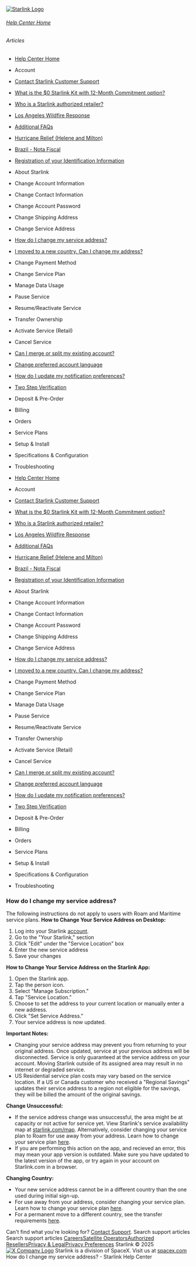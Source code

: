 [![Starlink Logo](https://www.starlink.com/_next/image?url=%2Fassets%2Fimages%2Flogo%2Flogo_white.png&w=3840&q=75)](https://www.starlink.com/support/article/<https:/www.starlink.com/>)
###### [Help Center Home](https://www.starlink.com/support/article/</support>)
###### Articles
  * [Help Center Home](https://www.starlink.com/support/article/</support>)
  * Account
  * [Contact Starlink Customer Support](https://www.starlink.com/support/article/</support/article/bdb63773-e93b-74e8-8e12-2da2fb6d534e>)
  * [What is the $0 Starlink Kit with 12-Month Commitment option?](https://www.starlink.com/support/article/</support/article/3a6a481b-f039-c82d-fa60-9a41fca1d1cb>)
  * [Who is a Starlink authorized retailer? ](https://www.starlink.com/support/article/</support/article/8a90222d-7c32-edd7-51f6-f696ece07105>)
  * [Los Angeles Wildfire Response](https://www.starlink.com/support/article/</support/article/6b54f490-bbb4-04ee-4ee7-3750d3d831fc>)
  * [Additional FAQs](https://www.starlink.com/support/article/</support/article/1668200d-1ce5-196c-d4bb-a39be9b27dbc>)
  * [Hurricane Relief (Helene and Milton)](https://www.starlink.com/support/article/</support/article/58126733-e4d2-db62-b919-9da261a4e096>)
  * [Brazil - Nota Fiscal](https://www.starlink.com/support/article/</support/article/0510d2b9-df68-9c24-f749-1e528ae6ca0e>)
  * [Registration of your Identification Information](https://www.starlink.com/support/article/</support/article/6189953a-dd63-a4dc-611c-ee799fdff348>)
  * About Starlink
  * Change Account Information
  * Change Contact Information
  * Change Account Password
  * Change Shipping Address
  * Change Service Address
  * [How do I change my service address?](https://www.starlink.com/support/article/</support/article/e9b3304e-28ce-2fa3-6260-74cf9cb99300>)
  * [I moved to a new country. Can I change my address?](https://www.starlink.com/support/article/</support/article/38329d88-4f39-9e69-f5bb-786aab59eef1>)
  * Change Payment Method
  * Change Service Plan
  * Manage Data Usage
  * Pause Service
  * Resume/Reactivate Service
  * Transfer Ownership
  * Activate Service (Retail)
  * Cancel Service
  * [Can I merge or split my existing account?](https://www.starlink.com/support/article/</support/article/e891eb60-e062-1716-d618-ac90f2137e0e>)
  * [Change preferred account language](https://www.starlink.com/support/article/</support/article/dbc3378e-dca5-349a-b1dd-f15c6cac4cde>)
  * [How do I update my notification preferences?](https://www.starlink.com/support/article/</support/article/5fd6c354-85de-fd4f-204c-eeb96fa4a269>)
  * [Two Step Verification](https://www.starlink.com/support/article/</support/article/52aff4ed-3167-ec24-d54c-249563df8f5e>)
  * Deposit & Pre-Order
  * Billing
  * Orders
  * Service Plans
  * Setup & Install
  * Specifications & Configuration
  * Troubleshooting


  * [Help Center Home](https://www.starlink.com/support/article/</support>)
  * Account
  * [Contact Starlink Customer Support](https://www.starlink.com/support/article/</support/article/bdb63773-e93b-74e8-8e12-2da2fb6d534e>)
  * [What is the $0 Starlink Kit with 12-Month Commitment option?](https://www.starlink.com/support/article/</support/article/3a6a481b-f039-c82d-fa60-9a41fca1d1cb>)
  * [Who is a Starlink authorized retailer? ](https://www.starlink.com/support/article/</support/article/8a90222d-7c32-edd7-51f6-f696ece07105>)
  * [Los Angeles Wildfire Response](https://www.starlink.com/support/article/</support/article/6b54f490-bbb4-04ee-4ee7-3750d3d831fc>)
  * [Additional FAQs](https://www.starlink.com/support/article/</support/article/1668200d-1ce5-196c-d4bb-a39be9b27dbc>)
  * [Hurricane Relief (Helene and Milton)](https://www.starlink.com/support/article/</support/article/58126733-e4d2-db62-b919-9da261a4e096>)
  * [Brazil - Nota Fiscal](https://www.starlink.com/support/article/</support/article/0510d2b9-df68-9c24-f749-1e528ae6ca0e>)
  * [Registration of your Identification Information](https://www.starlink.com/support/article/</support/article/6189953a-dd63-a4dc-611c-ee799fdff348>)
  * About Starlink
  * Change Account Information
  * Change Contact Information
  * Change Account Password
  * Change Shipping Address
  * Change Service Address
  * [How do I change my service address?](https://www.starlink.com/support/article/</support/article/e9b3304e-28ce-2fa3-6260-74cf9cb99300>)
  * [I moved to a new country. Can I change my address?](https://www.starlink.com/support/article/</support/article/38329d88-4f39-9e69-f5bb-786aab59eef1>)
  * Change Payment Method
  * Change Service Plan
  * Manage Data Usage
  * Pause Service
  * Resume/Reactivate Service
  * Transfer Ownership
  * Activate Service (Retail)
  * Cancel Service
  * [Can I merge or split my existing account?](https://www.starlink.com/support/article/</support/article/e891eb60-e062-1716-d618-ac90f2137e0e>)
  * [Change preferred account language](https://www.starlink.com/support/article/</support/article/dbc3378e-dca5-349a-b1dd-f15c6cac4cde>)
  * [How do I update my notification preferences?](https://www.starlink.com/support/article/</support/article/5fd6c354-85de-fd4f-204c-eeb96fa4a269>)
  * [Two Step Verification](https://www.starlink.com/support/article/</support/article/52aff4ed-3167-ec24-d54c-249563df8f5e>)
  * Deposit & Pre-Order
  * Billing
  * Orders
  * Service Plans
  * Setup & Install
  * Specifications & Configuration
  * Troubleshooting


### How do I change my service address?
The following instructions do not apply to users with Roam and Maritime service plans.
**How to Change Your Service Address on Desktop:**
  1. Log into your Starlink [account](https://www.starlink.com/support/article/<https:/www.starlink.com/account/home>).
  2. Go to the "Your Starlink," section
  3. Click "Edit" under the "Service Location" box
  4. Enter the new service address
  5. Save your changes


**How to Change Your Service Address on the Starlink App:**
  1. Open the Starlink app.
  2. Tap the person icon.
  3. Select "Manage Subscription."
  4. Tap "Service Location."
  5. Choose to set the address to your current location or manually enter a new address.
  6. Click "Set Service Address."
  7. Your service address is now updated.


**Important Notes:**
  * Changing your service address may prevent you from returning to your original address. Once updated, service at your previous address will be disconnected. Service is only guaranteed at the service address on your account. Moving Starlink outside of its assigned area may result in no internet or degraded service.
  * US Residential service plan costs may vary based on the service location. If a US or Canada customer who received a "Regional Savings" updates their service address to a region not eligible for the savings, they will be billed the amount of the original savings.


**Change Unsuccessful:**
  * If the service address change was unsuccessful, the area might be at capacity or not active for service yet. View Starlink's service availability map at [starlink.com/map](https://www.starlink.com/support/article/<https:/www.starlink.com/map>). Alternatively, consider changing your service plan to Roam for use away from your address. Learn how to change your service plan [here](https://www.starlink.com/support/article/<https:/support.starlink.com/?topic=903869c7-4eff-bf52-76c8-2af222799734>).
  * If you are performing this action on the app, and recieved an error, this may mean your app version is outdated. Make sure you have updated to the latest version of the app, or try again in your account on Starlink.com in a browser.


**Changing Country:**
  * Your new service address cannot be in a different country than the one used during initial sign-up.
  * For use away from your address, consider changing your service plan. Learn how to change your service plan [here](https://www.starlink.com/support/article/<https:/support.starlink.com/?topic=903869c7-4eff-bf52-76c8-2af222799734>).
  * For a permanent move to a different country, see the transfer requirements [here](https://www.starlink.com/support/article/<https:/support.starlink.com/?topic=f3cad923-ed28-f957-365c-787f8fe2e4a2>).


Can't find what you're looking for? [Contact Support](https://www.starlink.com/support/article/</support/tickets?sourceType=web_article_help_center&sourceValue=e9b3304e-28ce-2fa3-6260-74cf9cb99300>).
Search support articles
Search support articles
[Careers](https://www.starlink.com/support/article/<https:/www.spacex.com/careers>)[Satellite Operators](https://www.starlink.com/support/article/<https:/starlink.com/satellite-operators>)[Authorized Resellers](https://www.starlink.com/support/article/<https:/starlink.com/resellers>)[Privacy & Legal](https://www.starlink.com/support/article/<https:/starlink.com/legal>)[Privacy Preferences](https://www.starlink.com/support/article/<>)
Starlink © 2025
[![X Company Logo](https://www.starlink.com/assets/images/icons/x-logo.svg)](https://www.starlink.com/support/article/<https:/twitter.com/Starlink>)
Starlink is a division of SpaceX. Visit us at [spacex.com](https://www.starlink.com/support/article/<https:/www.spacex.com/>)
How do I change my service address? - Starlink Help Center

